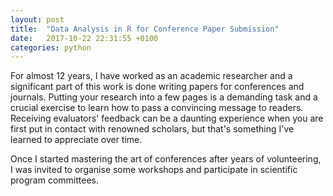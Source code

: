 ```yaml
---
layout: post
title:  "Data Analysis in R for Conference Paper Submission"
date:   2017-10-22 22:31:55 +0100
categories: python
---
```


For almost 12 years, I have worked as an academic researcher and a significant part
of this work is done writing papers for conferences and journals. Putting your
research into a few pages is a demanding task and a crucial exercise to learn how
to pass a convincing message to readers. Receiving evaluators' feedback can be a
daunting experience when you are first put in contact with renowned scholars, but
that's something I've learned to appreciate over time.

Once I started mastering the art of conferences after years of volunteering, I
was invited to organise some workshops and participate in scientific program
committees.
